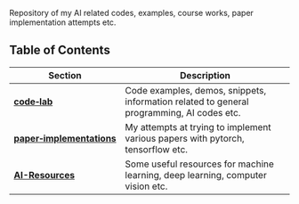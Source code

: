 Repository of my AI related codes, examples, course works, paper implementation attempts etc.



## Table of Contents

| Section | Description |
| --- | --- |
| [**code‑lab**](https://github.com/quickgrid/CodeLab/tree/master/code-lab) | Code examples, demos, snippets, information related to general programming, AI codes etc. |
| [**paper‑implementations**](https://github.com/quickgrid/CodeLab/tree/master/paper-implementations) | My attempts at trying to implement various papers with pytorch, tensorflow etc. |
| [**AI-Resources**](https://github.com/quickgrid/AI-Resources) | Some useful resources for machine learning, deep learning, computer vision etc. |

